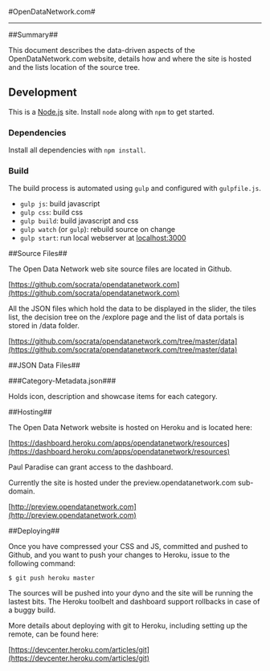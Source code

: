 #OpenDataNetwork.com#

---

##Summary##

This document describes the data-driven aspects of the OpenDataNetwork.com website, details how and where the site is hosted and the lists location of the source tree.

## Development

This is a [Node.js](https://nodejs.org/) site.
Install `node` along with `npm` to get started.

### Dependencies

Install all dependencies with `npm install`.

### Build

The build process is automated using `gulp` and configured with `gulpfile.js`.
 - `gulp js`: build javascript
 - `gulp css`: build css
 - `gulp build`: build javascript and css
 - `gulp watch` (or `gulp`): rebuild source on change
 - `gulp start`: run local webserver at [localhost:3000](http://localhost:3000)

##Source Files##

The Open Data Network web site source files are located in Github.

[https://github.com/socrata/opendatanetwork.com](https://github.com/socrata/opendatanetwork.com)

All the JSON files which hold the data to be displayed in the slider, the tiles list, the decision tree on the /explore page and the list of data portals is stored in /data folder.

[https://github.com/socrata/opendatanetwork.com/tree/master/data](https://github.com/socrata/opendatanetwork.com/tree/master/data)

##JSON Data Files##

###Category-Metadata.json###

Holds icon, description and showcase items for each category.


##Hosting##

The Open Data Network website is hosted on Heroku and is located here:

[https://dashboard.heroku.com/apps/opendatanetwork/resources](https://dashboard.heroku.com/apps/opendatanetwork/resources)

Paul Paradise can grant access to the dashboard.

Currently the site is hosted under the preview.opendatanetwork.com sub-domain.

[http://preview.opendatanetwork.com](http://preview.opendatanetwork.com)



##Deploying##

Once you have compressed your CSS and JS, committed and pushed to Github, and you want to push your changes to Heroku, issue to the following command:

	$ git push heroku master

The sources will be pushed into your dyno and the site will be running the lastest bits.  The Heroku toolbelt and dashboard support rollbacks in case of a buggy build.

More details about deploying with git to Heroku, including setting up the remote, can be found here:

[https://devcenter.heroku.com/articles/git](https://devcenter.heroku.com/articles/git)


